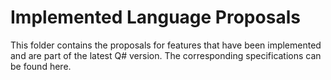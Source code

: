 # Implemented Language Proposals

This folder contains the proposals for features that have been implemented and are part of the latest Q# version. The corresponding specifications can be found here. 
